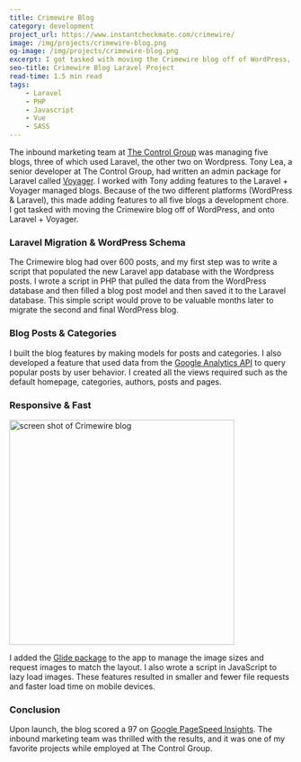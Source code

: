 ```yaml
---
title: Crimewire Blog
category: development
project_url: https://www.instantcheckmate.com/crimewire/
image: /img/projects/crimewire-blog.png
og-image: /img/projects/crimewire-blog.png
excerpt: I got tasked with moving the Crimewire blog off of WordPress, and onto Laravel + Voyager.
seo-title: Crimewire Blog Laravel Project
read-time: 1.5 min read
tags:
    - Laravel
    - PHP
    - Javascript
    - Vue
    - SASS
---
```

The inbound marketing team at [The Control Group](https://thecontrolgroup.com/) was managing five blogs, three of which used Laravel, the other two on Wordpress. Tony Lea, a senior developer at The Control Group, had written an admin package for Laravel called [Voyager](https://laravelvoyager.com/). I worked with Tony adding features to the Laravel + Voyager managed blogs. Because of the two different platforms (WordPress & Laravel), this made adding features to all five blogs a development chore.  I got tasked with moving the Crimewire blog off of WordPress, and onto Laravel + Voyager.

### Laravel Migration & WordPress Schema

The Crimewire blog had over 600 posts, and my first step was to write a script that populated the new Laravel app database with the Wordpress posts. I wrote a script in PHP that pulled the data from the WordPress database and then filled a blog post model and then saved it to the Laravel database. This simple script would prove to be valuable months later to migrate the second and final WordPress blog.

### Blog Posts & Categories

I built the blog features by making models for posts and categories. I also developed a feature that used data from the [Google Analytics API](https://developers.google.com/analytics/devguides/reporting/core/v4/) to query popular posts by user behavior. I created all the views required such as the default homepage, categories, authors, posts and pages.

### Responsive & Fast

<img class="full-width" width="400" height="400" src="{{ '/img/projects/crimewire-homepage.png' | absolute_url }}" alt="screen shot of Crimewire blog">

I added the [Glide package](http://glide.thephpleague.com/) to the app to manage the image sizes and request images to match the layout. I also wrote a script in JavaScript to lazy load images. These features resulted in smaller and fewer file requests and faster load time on mobile devices.

### Conclusion

Upon launch, the blog scored a 97 on [Google PageSpeed Insights](https://developers.google.com/speed/pagespeed/insights/). The inbound marketing team was thrilled with the results, and it was one of my favorite projects while employed at The Control Group.
